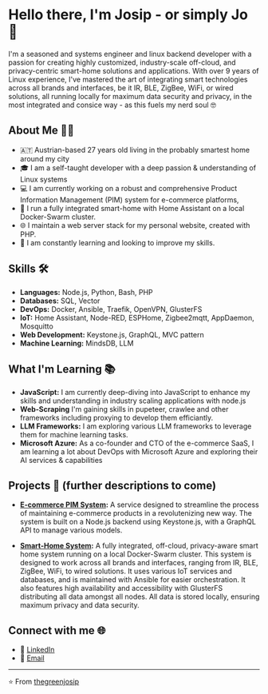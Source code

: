 # Hello there, I'm Josip - or simply Jo 👋

I'm a seasoned and systems engineer and linux backend developer with a passion for creating highly customized, industry-scale off-cloud, and privacy-centric smart-home solutions and applications. With over 9 years of Linux experience, I've mastered the art of integrating smart technologies across all brands and interfaces, be it IR, BLE, ZigBee, WiFi, or wired solutions, all running locally for maximum data security and privacy, in the most integrated and consice way - as this fuels my nerd soul 🤓

## About Me 🚀🤓

- 🇦🇹 Austrian-based 27 years old living in the probably smartest home around my city
- 🎓 I am a self-taught developer with a deep passion & understanding of Linux systems
- 💻 I am currently working on a robust and comprehensive Product Information Management (PIM) system for e-commerce platforms, 
- 🏡 I run a fully integrated smart-home with Home Assistant on a local Docker-Swarm cluster.
- 🌐 I maintain a web server stack for my personal website, created with PHP.
- 🌱 I am constantly learning and looking to improve my skills.

## Skills 🛠️

- **Languages:** Node.js, Python, Bash, PHP
- **Databases:** SQL, Vector
- **DevOps:** Docker, Ansible, Traefik, OpenVPN, GlusterFS
- **IoT:** Home Assistant, Node-RED, ESPHome, Zigbee2mqtt, AppDaemon, Mosquitto
- **Web Development:** Keystone.js, GraphQL, MVC pattern
- **Machine Learning:** MindsDB, LLM

## What I'm Learning 📚

- **JavaScript:** I am currently deep-diving into JavaScript to enhance my skills and understanding in industry scaling applications with node.js
- **Web-Scraping** I'm gaining skills in pupeteer, crawlee and other frameworks including proxying to develop them efficiantly.
- **LLM Frameworks:** I am exploring various LLM frameworks to leverage them for machine learning tasks.
- **Microsoft Azure:** As a co-founder and CTO of the e-commerce SaaS, I am learning a lot about DevOps with Microsoft Azure and exploring their AI services & capabilities


## Projects 💼 (further descriptions to come)

- **[E-commerce PIM System](link-to-project):** A service designed to streamline the process of maintaining e-commerce products in a revolutenizing new way. The system is built on a Node.js backend using Keystone.js, with a GraphQL API to manage various models. 


- **[Smart-Home System](link-to-smart-home-project):** A fully integrated, off-cloud, privacy-aware smart home system running on a local Docker-Swarm cluster. This system is designed to work across all brands and interfaces, ranging from IR, BLE, ZigBee, WiFi, to wired solutions. It uses various IoT services and databases, and is maintained with Ansible for easier orchestration. It also features high availability and accessibility with GlusterFS distributing all data amongst all nodes. All data is stored locally, ensuring maximum privacy and data security.

## Connect with me 🌐

- 💼 [LinkedIn](https://www.linkedin.com/in/josip-grgic-102753194/)
- 📧 [Email](mailto:josip.grgic@noknots.com)

---

⭐️ From [thegreenjosip](https://github.com/TheGreenJosip)
